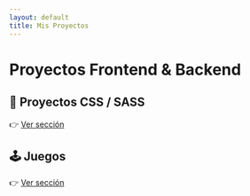 ```yaml
---
layout: default
title: Mis Proyectos
---
```


# Proyectos Frontend &  Backend

## 🎨 Proyectos CSS / SASS
👉 [Ver sección](./css-sass/) 

## 🕹️ Juegos
👉 [Ver sección](./games/)
